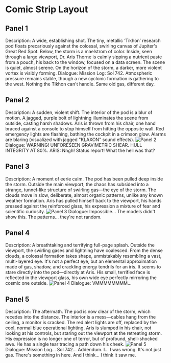 # Comic Strip Layout

## Panel 1
Description: A wide, establishing shot. The tiny, metallic ‘Tikhon’ research pod floats precariously against the colossal, swirling canvas of Jupiter's Great Red Spot. Below, the storm is a maelstrom of color. Inside, seen through a large viewport, Dr. Aris Thorne is calmly sipping a nutrient paste from a pouch, his back to the window, focused on a data screen. The scene is quiet, almost serene. On the horizon of the storm, a darker, more violent vortex is visibly forming.
Dialogue: Mission Log: Sol 742. Atmospheric pressure remains stable, though a new cyclonic formation is gathering to the west. Nothing the Tikhon can't handle. Same old gas, different day.

## Panel 2
Description: A sudden, violent shift. The interior of the pod is a blur of motion. A jagged, purple bolt of lightning illuminates the scene from outside, casting harsh shadows. Aris is thrown from his chair, one hand braced against a console to stop himself from hitting the opposite wall. Red emergency lights are flashing, bathing the cockpit in a crimson glow. Alarms are blaring (visualized with jagged "KLAXON" sound effects).
![Panel 2](/comic_panels/server_generated_gemini-image-tutorial_1757944168597.png)
Dialogue: WARNING! UNFORESEEN GRAVIMETRIC SHEAR. HULL INTEGRITY AT 80%.
ARIS: Nngh! Status report! What the hell was that?

## Panel 3
Description: A moment of eerie calm. The pod has been pulled deep inside the storm. Outside the main viewport, the chaos has subsided into a strange, tunnel-like structure of swirling gas—the eye of the storm. The clouds move in slow, deliberate, almost organic patterns, unlike any known weather formation. Aris has pulled himself back to the viewport, his hands pressed against the reinforced glass, his expression a mixture of fear and scientific curiosity.
![Panel 3](/comic_panels/server_generated_gemini-image-tutorial_1757944184147.png)
Dialogue: Impossible... The models didn't show this. The patterns... they're not random.

## Panel 4
Description: A breathtaking and terrifying full-page splash. Outside the viewport, the swirling gases and lightning have coalesced. From the dense clouds, a colossal formation takes shape, unmistakably resembling a vast, multi-layered eye. It's not a perfect eye, but an elemental approximation made of gas, shadow, and crackling energy tendrils for an iris. It seems to stare directly into the pod—directly at Aris. His small, terrified face is reflected in the viewport glass, his own wide eye perfectly mirroring the cosmic one outside.
![Panel 4](/comic_panels/server_generated_gemini-image-tutorial_1757944200102.png)
Dialogue: VMMMMMMMM...

## Panel 5
Description: The aftermath. The pod is now clear of the storm, which recedes into the distance. The interior is a mess—cables hang from the ceiling, a monitor is cracked. The red alert lights are off, replaced by the cool, normal blue operational lighting. Aris is slumped in his chair, not looking at his controls, but staring out the viewport at the retreating storm. His expression is no longer one of terror, but of profound, shell-shocked awe. He has a single tear tracing a path down his cheek.
![Panel 5](/comic_panels/server_generated_gemini-image-tutorial_1757944217003.png)
Dialogue: Mission Log... Sol 742... Addendum. I... I was wrong. It's not just gas. There's something in here. And I think... I think it saw me.